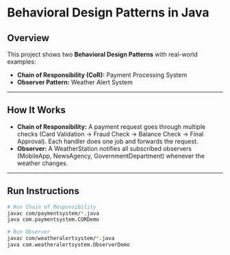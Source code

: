 # Behavioral Design Patterns in Java

## Overview

This project shows two **Behavioral Design Patterns** with real-world examples:

* **Chain of Responsibility (CoR):** Payment Processing System
* **Observer Pattern:** Weather Alert System

---

## How It Works

* **Chain of Responsibility:** A payment request goes through multiple checks (Card Validation → Fraud Check → Balance Check → Final Approval). Each handler does one job and forwards the request.
* **Observer:** A WeatherStation notifies all subscribed observers (MobileApp, NewsAgency, GovernmentDepartment) whenever the weather changes.

---

## Run Instructions

```bash
# Run Chain of Responsibility
javac com/paymentsystem/*.java
java com.paymentsystem.CORDemo

# Run Observer
javac com/weatheralertsystem/*.java
java com.weatheralertsystem.ObserverDemo
```
